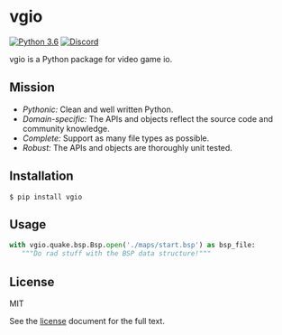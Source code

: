 # vgio

[![Python 3.6](https://img.shields.io/badge/python-3.6-blue.svg)]() [![Discord](https://img.shields.io/badge/discord-chat-7289DA.svg)](https://discord.gg/KvwmdXA)

vgio is a Python package for video game io.

## Mission

- *Pythonic:* Clean and well written Python.
- *Domain-specific:* The APIs and objects reflect the source code and community knowledge.
- *Complete:* Support as many file types as possible.
- *Robust:* The APIs and objects are thoroughly unit tested.

## Installation
`$ pip install vgio`

## Usage
```python
with vgio.quake.bsp.Bsp.open('./maps/start.bsp') as bsp_file:
   """Do rad stuff with the BSP data structure!"""
```

## License
MIT

See the [license](./LICENSE) document for the full text.
